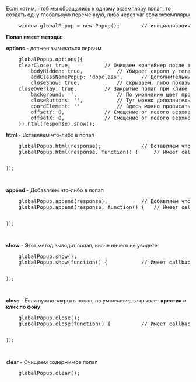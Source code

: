 <p>
    Если хотим, чтоб мы обращались к одному экземпляру попап, то создать одну глобальную переменную, либо через var свои экземпляры
</p>
<pre>
    window.globalPopup = new Popup(); 		// инициализация попап
</pre>
<p>
    <b>Попап имеет методы:</b>
</p>
<p>
    <b>options</b> - должен вызываться первым
</p>
<pre>
    globalPopup.options({
	clearClose: true,			// Очищаем контейнер после закрытия попап
        bodyHidden: true,			// Убирает скролл у тега &lt;body&gt;
        addClassNamePopup: 'dopclass',		// Дополнительный класс добавляем контейнеру попапа, который будет удаляться при закрытии попап, по умолчанию он пустой
        closeShow: true,			// Скрываем, либо показываем кнопку закрытия
	closeOverlay: true,			// Закрытие попап при клике по заднему фону
        background: '',				// По умолчанию цвет прописан в файле popup.less, но можем динамически изменить цвет
        closeButtons: '',			// Тут можно дополнительно назначить кнопки закрытия, используем селекторы, можно несколько через запятые, пример: closeButtons: '.block, #element'
        coordElement: ''			// Здесь можно прописать селектор, над которым всплывет попап, только один элемент
        offsetY: 0,				// Смещение от левого верхнего угла относительно элемента coordElement
        offsetX: 0,				// Смещение от левого верхнего угла относительно элемента coordElement
    }).html(response).show();
</pre>
<p>
    <b>html</b> - Вставляем что-либо в попап
</p>
<pre>
    globalPopup.html(response); 			// Вставляем что-либо в попап
    globalPopup.html(response, function() {		// Имеет callback

    });
</pre>
<p>
    <b>append</b> - Добавляем что-либо в попап
</p>
<pre>
    globalPopup.append(response); 			// Добавляем что-либо в попап
    globalPopup.append(response, function() {	// Имеет callback

    });
</pre>
<p>
    <b>show</b> - Этот метод выводит попап, иначе ничего не увидете
</p>
<pre>
    globalPopup.show();
    globalPopup.show(function() {			// Имеет callback

    });
</pre>
<p>
    <b>close</b> - Если нужно закрыть попап, по умолчанию закрывает <b>крестик</b> и <b>клик по фону</b>
</p>
<pre>
    globalPopup.close();
    globalPopup.close(function() {			// Имеет callback

    });
</pre>
<p>
    <b>clear</b> - Очищаем содержимое попап
</p>
<pre>
    globalPopup.clear();
</pre>
